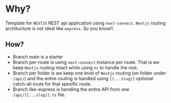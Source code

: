 # Why?

Template for `NEXTJS` REST api application using `next-connect`. `Nextjs` routing architucture is not ideal like `express`. So you know!!.

## How?

- Branch main is a starter
- Branch per-route is using `next-connect` instance per route. That is we keep `Nextjs` routing intact while using `nc` to handle the rest.
- Branch per folder is we keep one level of `Nextjs` routing (on folder under `/api/`) and the entire routing is handled using `[[...slug]]` optional catch-all route for that spesific route.
- Branch like-express is handling the entire API from one `/api/[[...slug]].ts` file.
